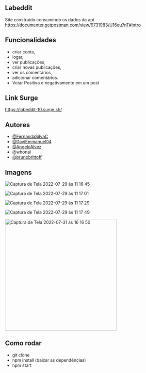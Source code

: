 ## Labeddit

Site construido consumindo os dados da api https://documenter.getpostman.com/view/9731983/U16eu7nT#intro

## Funcionalidades

- criar conta,
- logar,
- ver publicações,
- criar novas publicações,
- ver os comentários,
- adicionar comentários.
- Votar Positiva e negativamente em um post

## Link Surge

https://labeddit-10.surge.sh/

## Autores

- [@FernandaSilvaC](https://github.com/FernandaSilvaC)
- [@DaviEmmanuel04](https://github.com/DaviEmmanuel04)
- [@AngeloAlvez](https://github.com/AngeloAlvez)
- [@whonai](https://github.com/whonai)
- [@brunobrittoff](https://github.com/brunobrittoff)

## Imagens


![Captura de Tela 2022-07-29 às 11 16 45](https://user-images.githubusercontent.com/90333256/181780313-00b60c29-957b-4bf0-9e4a-b47a3ceb8bdb.png)


![Captura de Tela 2022-07-29 às 11 17 01](https://user-images.githubusercontent.com/90333256/181780169-43a849c2-d93e-4be7-a7b9-121a45143deb.png)


![Captura de Tela 2022-07-29 às 11 17 29](https://user-images.githubusercontent.com/90333256/181780351-f504c0fb-3e86-4d94-af8c-e8ea52018554.png)


![Captura de Tela 2022-07-29 às 11 17 49](https://user-images.githubusercontent.com/90333256/181780622-cd38d68c-1f55-4184-a7ec-fce7e8e1bd74.png)

<img width="368" alt="Captura de Tela 2022-07-31 às 16 16 50" src="https://user-images.githubusercontent.com/90333256/182041743-5512f415-ef28-4423-83c8-9d8cfd6632a0.png">



## Como rodar

- git clone
- npm install (baixar as dependências)
- npm start

